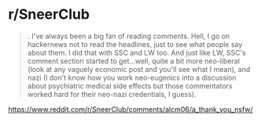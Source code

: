 
# r/SneerClub

>. I've always been a big fan of reading comments. Hell, I go on hackernews not to read the headlines, just to see what people say about them. I did that with SSC and LW too. And just like LW, SSC's comment section started to get...well, quite a bit more neo-liberal (look at any vaguely economic post and you'll see what I mean), and nazi (I don't know how you work neo-eugenics into a discussion about psychiatric medical side effects but those commentators worked hard for their neo-nazi credentials, I guess).

https://www.reddit.com/r/SneerClub/comments/alcm06/a_thank_you_nsfw/
